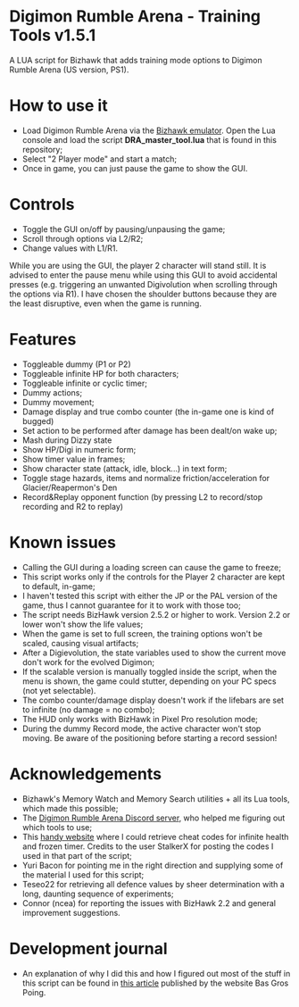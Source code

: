 # Digimon Rumble Arena - Training Tools v1.5.1
A LUA script for Bizhawk that adds training mode options to Digimon Rumble Arena (US version, PS1).

# How to use it
* Load Digimon Rumble Arena via the [Bizhawk emulator](http://tasvideos.org/BizHawk.html). Open the Lua console and load the script **DRA_master_tool.lua** that is found in this repository;
* Select "2 Player mode" and start a match;
* Once in game, you can just pause the game to show the GUI. 

# Controls
* Toggle the GUI on/off by pausing/unpausing the game;
* Scroll through options via L2/R2;
* Change values with L1/R1.

While you are using the GUI, the player 2 character will stand still. It is advised to enter the pause menu while using this GUI to avoid accidental presses (e.g. triggering an unwanted Digivolution when scrolling through the options via R1). I have chosen the shoulder buttons because they are the least disruptive, even when the game is running.

# Features
* Toggleable dummy (P1 or P2)
* Toggleable infinite HP for both characters;
* Toggleable infinite or cyclic timer;
* Dummy actions;
* Dummy movement;
* Damage display and true combo counter (the in-game one is kind of bugged)
* Set action to be performed after damage has been dealt/on wake up;
* Mash during Dizzy state
* Show HP/Digi in numeric form;
* Show timer value in frames;
* Show character state (attack, idle, block...) in text form;
* Toggle stage hazards, items and normalize friction/acceleration for Glacier/Reapermon's Den
* Record&Replay opponent function (by pressing L2 to record/stop recording and R2 to replay)

# Known issues
* Calling the GUI during a loading screen can cause the game to freeze;
* This script works only if the controls for the Player 2 character are kept to default, in-game;
* I haven't tested this script with either the JP or the PAL version of the game, thus I cannot guarantee for it to work with those too;
* The script needs BizHawk version 2.5.2 or higher to work. Version 2.2 or lower won't show the life values;
* When the game is set to full screen, the training options won't be scaled, causing visual artifacts;
* After a Digievolution, the state variables used to show the current move don't work for the evolved Digimon;
* If the scalable version is manually toggled inside the script, when the menu is shown, the game could stutter, depending on your PC specs (not yet selectable).
* The combo counter/damage display doesn't work if the lifebars are set to infinite (no damage = no combo);
* The HUD only works with BizHawk in Pixel Pro resolution mode;
* During the dummy Record mode, the active character won't stop moving. Be aware of the positioning before starting a record session!

# Acknowledgements
* Bizhawk's Memory Watch and Memory Search utilities + all its Lua tools, which made this possible;
* The [Digimon Rumble Arena Discord server](https://discord.gg/DTpRqwd), who helped me figuring out which tools to use;
* This [handy website](http://bsfree.shadowflareindustries.com/index.php?s=1&d=8&g=8415&c=20939) where I could retrieve cheat codes for infinite health and frozen timer. Credits to the user StalkerX for posting the codes I used in that part of the script;
* Yuri Bacon for pointing me in the right direction and supplying some of the material I used for this script;
* Teseo22 for retrieving all defence values by sheer determination with a long, daunting sequence of experiments;
* Connor (ncea) for reporting the issues with BizHawk 2.2 and general improvement suggestions.

# Development journal
* An explanation of why I did this and how I figured out most of the stuff in this script can be found in [this article](https://basgrospoing.fr/en/articles/how-i-created-a-training-mode-for-a-playstation-digimon-game) published by the website Bas Gros Poing.
